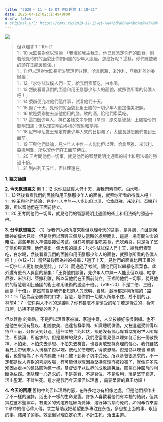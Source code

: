```yaml
---
title: "2020 – 11 – 15 QT 但以理書 1：10~21"
date: 2025-04-12T02:31:49+0800
draft: false
# original_url: https://cmtc.tw/2020-11-15-qt-%e4%bd%86%e4%bb%a5%e7%90%86%e6%9b%b8-1%ef%bc%9a1021
---
```


![](/images/qt.jpg)
> 但以理書 1：10\~21  
> 1：10 太監長對但以理說：「我懼怕我主我王，他已經派定你們的飲食，倘若他見你們的面貌比你們同歲的少年人肌瘦，怎麼好呢？這樣，你們就使我的頭在王那裏難保。」  
> 1：11 但以理對太監長所派管理但以理、哈拿尼雅、米沙利、亞撒利雅的委辦說：  
> 1：12 「求你試試僕人們十天，給我們素菜吃，白水喝，  
> 1：13 然後看看我們的面貌和用王膳那少年人的面貌，就照你所看的待僕人吧！」  
> 1：14 委辦便允准他們這件事，試看他們十天。  
> 1：15 過了十天，見他們的面貌比用王膳的一切少年人更加俊美肥胖。  
> 1：16 於是委辦撤去派他們用的膳，飲的酒，給他們素菜吃。  
> 1：17 這四個少年人，神在各樣文字學問（學問：原文是智慧）上賜給他們聰明知識；但以理又明白各樣的異象和夢兆。  
> 1：18 尼布甲尼撒王預定帶進少年人來的日期滿了，太監長就把他們帶到王面前。  
> 1：19 王與他們談論，見少年人中無一人能比但以理、哈拿尼雅、米沙利、亞撒利雅，所以留他們在王面前侍立。  
> 1：20 王考問他們一切事，就見他們的智慧聰明比通國的術士和用法術的勝過十倍。  
> 1：21 到古列王元年，但以理還在。

**1. 經文誦讀**

**2.  今天默想經文**
但 1：12 求你試試僕人們十天，給我們素菜吃，白水喝。  
1：13 然後看看我們的面貌和用王膳那少年人的面貌，就照你所看的待僕人吧！  
1：19 王與他們談論，見少年人中無一人能比但以理、哈拿尼雅、米沙利、亞撒利雅，所以留他們在王面前侍立。  
1：20 王考問他們一切事，就見他們的智慧聰明比通國的術士和用法術的勝過十倍。

**3. 分享默想經文**
（1）從我們人的角度來看但以理今天的故事，是喜劇，而且是榮耀神的偉大見證。但是對但以理與三個朋友當時的處境而言，這是一場有關生命的睹注。這些年輕人準備要接受考試，但在考前卻拒吃美食，光吃素菜，只是為了堅守信仰與真理。他們提出一個大膽的請求：「求你試試僕人們十天，給我們素菜吃，白水喝，然後看看我們的面貌和用王膳那少年人的面貌，就照你所看的待僕人吧！」（v12\~13）當然最後因為神的祝福：「過了十天，見他們的面貌比用王膳的一切少年人更加俊美肥胖。」（v15）而通過了考試，讓他們可以繼續吃素菜食。此外還有更令人興奮的續集：「王與他們談論，見少年人中無一人能比但以理、哈拿尼雅、米沙利、亞撒利雅，所以留他們在王面前侍立。王考問他們一切事，就見他們的智慧聰明比通國的術士和用法術的勝過十倍。」（v19\~20）不是二倍、三倍，而是「十倍」。當然前提是我們都知道人的聰明、智慧、啟示都是神所賜的：路21：15「因為我必賜你們口才、智慧，是你們一切敵人所敵不住、駁不倒的。」、林前4：7「使你與人不同的是誰呢？你有甚麼不是領受的呢？若是領受的，為何自誇，彷彿不是領受的呢？」

但以理書 的重點，不是但以理國家被滅、家道中落，人又被擄好像很倒楣。也不是他生來沒有殘疾、相貌俊美、通達各樣學問、知識聰明俱備，又被遴選受訓得以侍立王前，好像交到好運。這些環境上的起伏，都是沒有信心專看環境的世人所專注、所談論、所追求的。但是屬神的兒女，我們應當看見但以理如何活出一個敬畏神、不怕死、不怕失去夢想、不怕失去機會，也要勇敢堅持真理的信心。我們雖然看見上帝後來大大祝福了但以理，使他加倍聰明，得蒙恩竉。但是但以理書 繼續看，他曾經為了不肯向偶像下拜而被下到獅子坑中受死。所以基督徒追求的，不一定都是世人喜歡的喜劇收場，有可能但以理因為堅持真理而被殺害了，就像許多先知因為走神的道路而殉道一樣。基督徒不以世界的成敗論英雄，而是在神面前的判斷為依歸。但以理一心追求的，不是美食、不是官位，不是名利，而是堅守真道、活出聖潔、不計生死。這才是我們今天讀但以理書 ，需要學習的真正功課！

**4. 今天的回應**
舊約中的但以理與約瑟，在許多地方有相像之處。但是他們都作出了不一樣的選擇，活出不一樣的生命見證。許多人喜歡看他們有幸福的結局，但其實在整本聖經中，有更多的殉道者是因為愛神，遵行神旨意而死的，如同希伯來書11章中的信心偉人傳。求主幫助我把希望更多專注在永恆，多思想上面的事、永恆的事，結果子的事。效法但以理立定心志，不計生死，活出主道。
